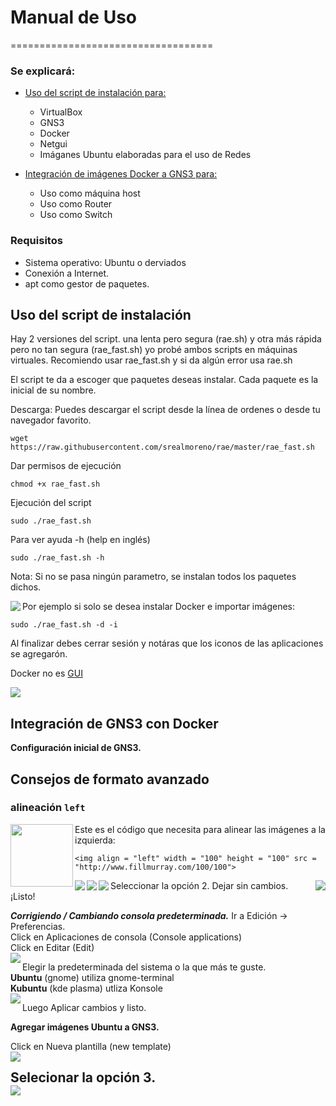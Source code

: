 # Manual de Uso
===================================

### Se explicará:
- <a href="#script"> Uso del script de instalación para: </a>
	* VirtualBox
	* GNS3
	* Docker
	* Netgui
	* Imáganes Ubuntu elaboradas para el uso de Redes

- <a href="#gns3"> Integración de imágenes Docker a GNS3 para: </a>
	* Uso como máquina host
	* Uso como Router
	* Uso como Switch

### Requisitos
* Sistema operativo: Ubuntu o derviados 
* Conexión a Internet.
* apt como gestor de paquetes.

<a name="script" id="script"></a>

## Uso del script de instalación
Hay 2 versiones del script. una lenta pero segura (rae.sh) y otra más rápida pero no tan segura (rae_fast.sh) yo probé ambos scripts en máquinas virtuales. Recomiendo usar rae_fast.sh y si da algún error usa rae.sh

El script te da a escoger que paquetes deseas instalar. Cada paquete es la inicial de su nombre.

Descarga:
Puedes descargar el script desde la línea de ordenes o desde tu navegador favorito.

```
wget https://raw.githubusercontent.com/srealmoreno/rae/master/rae_fast.sh
```

Dar permisos de ejecución
```
chmod +x rae_fast.sh
```

Ejecución del script
```
sudo ./rae_fast.sh
```

Para ver ayuda -h (help en inglés)
```
sudo ./rae_fast.sh -h
```

Nota: Si no se pasa ningún parametro, se  instalan todos los paquetes dichos.

<img align="left" src="/.assets/ejemplo_1.png"> </img>

Por ejemplo si solo se desea instalar Docker e importar imágenes:

```
sudo ./rae_fast.sh -d -i
```

Al finalizar debes cerrar sesión y notáras que los iconos de las aplicaciones se agregarón.

Docker no es [GUI](https://es.wikipedia.org/wiki/Interfaz_gr%C3%A1fica_de_usuario)

<img src="/.assets/ejemplo_2.png"> </img>

<a name="gns3" id="gns3"></a>

## Integración de GNS3 con Docker

**Configuración inicial de GNS3.**

## Consejos de formato avanzado

### alineación `left`

<img align = "left" width = "100" height = "100" src = "http://www.fillmurray.com/100/100">

Este es el código que necesita para alinear las imágenes a la izquierda:

```
<img align = "left" width = "100" height = "100" src = "http://www.fillmurray.com/100/100">
```

<img align="right" src="/.assets/gns3_1.png">
Seleccionar la opción 2.

<img align="left"  src="/.assets/gns3_2.png">
Dejar sin cambios.


<img align="left" src="/.assets/gns3_3.png">
<img align="left" src="/.assets/gns3_4.png">
¡Listo!


_**Corrigiendo / Cambiando consola predeterminada.**_
Ir a Edición -> Preferencias.  
Click en Aplicaciones de consola (Console applications)  
Click en Editar (Edit)  
<img align="left" src="/.assets/gns3_console_1.png"> </img>  

Elegir la predeterminada del sistema o la que más te guste.  
**Ubuntu** (gnome) utiliza gnome-terminal  
**Kubuntu** (kde plasma) utliza Konsole  
<img align="left" src="/.assets/gns3_console_2.png"> </img>  

Luego Aplicar cambios y listo.  

**Agregar imágenes Ubuntu a GNS3.**  

Click en Nueva plantilla (new template)  
<img align="left" src="/.assets/gns3_5.png"> </img>  

Selecionar la opción 3.  
<img align="left" src="/.assets/gns3_6.png"> </img>  
---
